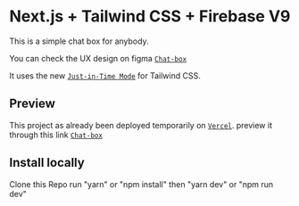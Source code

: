 # Next.js + Tailwind CSS + Firebase V9

This is a simple chat box for anybody.

You can check the UX design on figma [`Chat-box`](https://www.figma.com/file/Yfl99ROd1RTlYX8XyJ88oI/Chat-box)

It uses the new [`Just-in-Time Mode`](https://tailwindcss.com/docs/just-in-time-mode) for Tailwind CSS.

## Preview

This project as already been deployed temporarily on [`Vercel`](https://vercel.com).
preview it through this link [`Chat-box`](https://chat-box-topaz.vercel.app)


## Install locally

Clone this Repo
run "yarn" or "npm install"
then "yarn dev" or "npm run dev"

